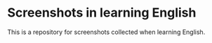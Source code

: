 # Screenshots in learning English

This is a repository for screenshots collected when learning English.